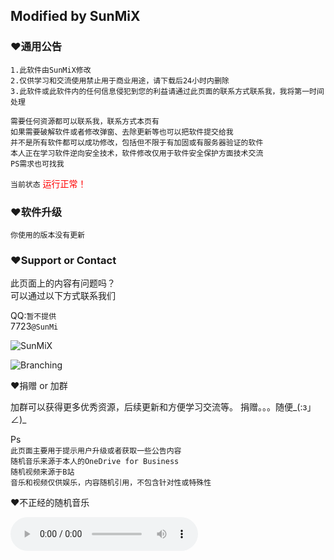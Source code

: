## Modified by SunMiX



### ♥通用公告
```
1.此软件由SunMiX修改
2.仅供学习和交流使用禁止用于商业用途，请下载后24小时内删除
3.此软件或此软件内的任何信息侵犯到您的利益请通过此页面的联系方式联系我，我将第一时间处理
```

`需要任何资源都可以联系我，联系方式本页有`  
`如果需要破解软件或者修改弹窗、去除更新等也可以把软件提交给我`  
`并不是所有软件都可以成功修改，包括但不限于有加固或有服务器验证的软件`  
`本人正在学习软件逆向安全技术，软件修改仅用于软件安全保护方面技术交流`  
`PS需求也可找我`

`当前状态` <font color="#FF0000">运行正常！</font>

### ♥软件升级
```
你使用的版本没有更新
```



### ♥Support or Contact

此页面上的内容有问题吗？  
可以通过以下方式联系我们

QQ:`暂不提供`  
7723`@SunMi`

![SunMiX](https://onedrive.gimhoy.com/sharepoint/aHR0cHM6Ly9qaWE2NjYtbXkuc2hhcmVwb2ludC5jb20vOmk6L2cvcGVyc29uYWwvc3VubWl4X3hreF9tZS9FWUtaLU5IU0NrcEV0NVNmY1Zucm5fb0J4VmN3WGhOUEc2dUh3X3NaX0dGYmhRP2U9TkRzTDR2.jpg)

![Branching](https://guides.github.com/activities/hello-world/branching.png)


♥捐赠 or 加群

加群可以获得更多优秀资源，后续更新和方便学习交流等。
捐赠。。。随便_(:з」∠)_

Ps  
`此页面主要用于提示用户升级或者获取一些公告内容`  
`随机音乐来源于本人的OneDrive for Business`  
`随机视频来源于B站`  
`音乐和视频仅供娱乐，内容随机引用，不包含针对性或特殊性`

♥不正经的随机音乐

<audio id="audio" controls="" preload="none">

      <source id="mp3" src="！https://onedrive.gimhoy.com/sharepoint/aHR0cHM6Ly9qaWE2NjYtbXkuc2hhcmVwb2ludC5jb20vOnU6L2cvcGVyc29uYWwvc3VubWl4X3hreF9tZS9FVndBYnl1UVVkTk5vaTgzQm9MbXBGQUJzMVRYcld5QUU2Y0xWYUNRM0JjTnRRP2U9VjJWdkwz.mp3">

      </audio>

<audio id="audio" controls="" preload="none">

      <source id="mp3" src="！https://onedrive.gimhoy.com/sharepoint/aHR0cHM6Ly9qaWE2NjYtbXkuc2hhcmVwb2ludC5jb20vOnU6L2cvcGVyc29uYWwvc3VubWl4X3hreF9tZS9FWHFOdURmT0hrWkpzM2Uyc0NZeTM4b0J5MmtKR1JqX1BRbTFBX3dkSEhBaC1BP2U9ODQ5and1.mp3">

      </audio>

<audio id="audio" controls="" preload="none">

      <source id="mp3" src="！https://onedrive.gimhoy.com/sharepoint/aHR0cHM6Ly9qaWE2NjYtbXkuc2hhcmVwb2ludC5jb20vOnU6L2cvcGVyc29uYWwvc3VubWl4X3hreF9tZS9FV0FVeEhlc0tRTkdrV2p0cEl5a1VaSUJQX0pVaERfcFlPaHVNWGZGZ0ZvQ05BP2U9OU1mQ2ZW.mp3">

      </audio>
      
♥不正经的随机视频

<iframe src="//player.bilibili.com/player.html?aid=882747701&bvid=BV1oK4y1r7Ds&cid=174254752&page=1" scrolling="no" border="0" frameborder="no" framespacing="0" allowfullscreen="true"> </iframe>

<iframe src="//player.bilibili.com/player.html?aid=752519324&bvid=BV1mk4y1d7BV&cid=170571779&page=1" scrolling="no" border="0" frameborder="no" framespacing="0" allowfullscreen="true"> </iframe>

<iframe src="//player.bilibili.com/player.html?aid=37286416&bvid=BV18t411D7bT&cid=65529195&page=1" scrolling="no" border="0" frameborder="no" framespacing="0" allowfullscreen="true"> </iframe>

<iframe src="//player.bilibili.com/player.html?aid=2274779&bvid=BV1vs411D741&cid=65090448&page=1" scrolling="no" border="0" frameborder="no" framespacing="0" allowfullscreen="true"> </iframe>

<iframe src="//player.bilibili.com/player.html?aid=370432416&bvid=BV1qZ4y1W77x&cid=184841601&page=1" scrolling="no" border="0" frameborder="no" framespacing="0" allowfullscreen="true"> </iframe>

<iframe src="//player.bilibili.com/player.html?aid=82830476&bvid=BV1JJ411V7kk&cid=141710281&page=1" scrolling="no" border="0" frameborder="no" framespacing="0" allowfullscreen="true"> </iframe>

<iframe src="//player.bilibili.com/player.html?aid=75504160&bvid=BV18J411S7NH&cid=129160573&page=1" scrolling="no" border="0" frameborder="no" framespacing="0" allowfullscreen="true"> </iframe>

<iframe src="//player.bilibili.com/player.html?aid=582825207&bvid=BV1m64y1T7j1&cid=181441159&page=1" scrolling="no" border="0" frameborder="no" framespacing="0" allowfullscreen="true"> </iframe>

<a href="https://00make.github.io">神奇链接</a>
